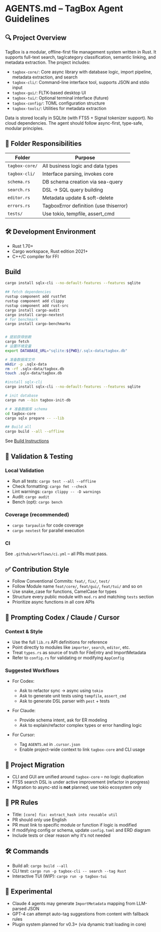 # AGENTS.md – TagBox Agent Guidelines

## 🔍 Project Overview

TagBox is a modular, offline-first file management system written in Rust. It supports full-text search, tag/category classification, semantic linking, and metadata extraction. The project includes:

* `tagbox-core/`: Core async library with database logic, import pipeline, metadata extraction, and search
* `tagbox-cli/`: Command-line interface tool, supports JSON and stdio input
* `tagbox-gui/`: FLTK-based desktop UI
* `tagbox-tui/`: Optional terminal interface (future)
* `tagbox-config/`: TOML configuration structure
* `tagbox-tools/`: Utilities for metadata extraction

Data is stored locally in SQLite (with FTS5 + Signal tokenizer support). No cloud dependencies. The agent should follow async-first, type-safe, modular principles.

## 📂 Folder Responsibilities

| Folder         | Purpose                                |
| -------------- | -------------------------------------- |
| `tagbox-core/` | All business logic and data types      |
| `tagbox-cli/`  | Interface parsing, invokes core        |
| `schema.rs`    | DB schema creation via sea-query       |
| `search.rs`    | DSL → SQL query building               |
| `editor.rs`    | Metadata update & soft-delete          |
| `errors.rs`    | TagboxError definition (use thiserror) |
| `tests/`       | Use tokio, tempfile, assert\_cmd       |


## 🛠️ Development Environment

* Rust 1.70+
* Cargo workspace, Rust edition 2021+
* C++/C compiler for FFI

## Build

```bash
cargo install sqlx-cli --no-default-features --features sqlite

## fetch dependencies
rustup component add rustfmt
rustup component add clippy
rustup component add rust-src
cargo install cargo-audit
cargo install cargo-nextest
# for benchmark
cargo install cargo-benchmarks


# 提前获得依赖
cargo fetch
# 设置环境变量
export DATABASE_URL="sqlite:${PWD}/.sqlx-data/tagbox.db"

# 准备数据库文件
mkdir -p .sqlx-data
rm -rf .sqlx-data/tagbox.db
touch .sqlx-data/tagbox.db

#install sqlx-cli
cargo install sqlx-cli --no-default-features --features sqlite

# init database
cargo run --bin tagbox-init-db

# # 准备数据库 schema
cd tagbox-core
cargo sqlx prepare -- --lib

## Build all
cargo build --all --offline
```

See [Build Instructions](BUILDING.md)

## 🧪 Validation & Testing

### Local Validation

* Run all tests: `cargo test --all --offline`
* Check formatting: `cargo fmt --check`
* Lint warnings: `cargo clippy -- -D warnings`
* Audit: `cargo audit`
* Bench (opt): `cargo bench`

### Coverage (recommended)

* `cargo tarpaulin` for code coverage
* `cargo nextest` for parallel execution

### CI

See `.github/workflows/ci.yml` – all PRs must pass.

## ✅ Contribution Style

* Follow Conventional Commits: `feat/`, `fix/`, `test/`
* Follow Module name `feat/core/`, `feat/gui/`, `feat/tui/` and so on
* Use snake\_case for functions, CamelCase for types
* Structure every public module with `mod.rs` and matching `tests` section
* Prioritize async functions in all core APIs

## 🧠 Prompting Codex / Claude / Cursor

### Context & Style

* Use the full `lib.rs` API definitions for reference
* Point directly to modules like `importer`, `search`, `editor`, etc.
* Treat `types.rs` as source of truth for FileEntry and ImportMetadata
* Refer to `config.rs` for validating or modifying `AppConfig`

### Suggested Workflows

* For Codex:

  * Ask to refactor sync → async using `tokio`
  * Ask to generate unit tests using `tempfile`, `assert_cmd`
  * Ask to generate DSL parser with `pest` + tests
* For Claude:

  * Provide schema intent, ask for ER modeling
  * Ask to explain/refactor complex types or error handling logic
* For Cursor:

  * Tag `AGENTS.md` in `.cursor.json`
  * Enable project-wide context to link `tagbox-core` and CLI usage

## 🧩 Project Migration

* CLI and GUI are unified around `tagbox-core` – no logic duplication
* FTS5 search DSL is under active improvement (refactor in progress)
* Migration to async-std is **not** planned; use tokio ecosystem only

## 🧱 PR Rules

* Title: `[core] fix: extract_hash into reusable util`
* PR should only use English
* PR must link to specific module or function if logic is modified
* If modifying config or schema, update `config.toml` and ERD diagram
* Include tests or clear reason why it's not needed

## 🛠️ Commands

* Build all: `cargo build --all`
* CLI test: `cargo run -p tagbox-cli -- search --tag Rust`
* Interactive TUI (WIP): `cargo run -p tagbox-tui`

## 🔮 Experimental

* Claude 4 agents may generate `ImportMetadata` mapping from LLM-parsed JSON
* GPT-4 can attempt auto-tag suggestions from content with fallback rules
* Plugin system planned for v0.3+ (via dynamic trait loading in core)